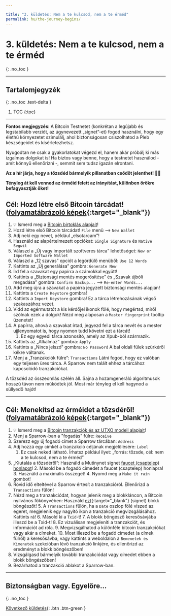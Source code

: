 ```yaml
---

title: "3. küldetés: Nem a te kulcsod, nem a te érméd"
permalink: hu/the-journey-begins/
---
```


# 3. küldetés: Nem a te kulcsod, nem a te érméd
{: .no_toc }

---

## Tartalomjegyzék
{: .no_toc .text-delta }

1. TOC
{:toc}

---

**Fontos megjegyzés**: A Bitcoin Testnetet (konkrétan a legújabb és legstabilabb verziót, az úgynevezett „signet”-et) fogod használni, hogy egy élethű környezetet szimulálj, ahol biztonságosan csiszolhatod a Pleb készségeidet és kísérletezhetsz.

Nyugodtan ne csak a gyakorlatokat végezd el, hanem akár próbálj ki más izgalmas dolgokat is! Ha biztos vagy benne, hogy a testnetet használod - amit könnyű ellenőrizni -, semmit sem tudsz igazán elrontani.

**Az a hír járja, hogy a tőzsdéd bármelyik pillanatban csődöt jelenthet! 💱💸**

**Tényleg át kell venned az érméid felett az irányítást, különben örökre befagyasztják őket!**

## Cél: Hozd létre első Bitcoin tárcádat! ([folyamatábrázoló képek](/en/progress-the-journey-begins/){:target="_blank"})
1. 💡 Ismerd meg a [Bitcoin birtoklás alapjait](/hu/pleb-lessons/#bitcoin-birtoklás)!
2. Hozd létre első Bitcoin tárcádat! `File` menü --> `New Wallet`
3. Adj neki egy nevet, például „elsotarcam”!
4. Használd az alapértelmezett opciókat: `Single Signature` és `Native Segwit`
5. Válaszd a „Új vagy importált szoftveres tárca” lehetőséget: `New or Imported Software Wallet`
6. Válaszd a „12 szavas” opciót a legördülő menüből: `Use 12 Words`
7. Kattints az „Új generálása” gombra: `Generate New`
8. Írd fel a szavakat egy papírra a számokkal együtt!
9. Kattints a „Biztonsági mentés megerősítése” és „Szavak újbóli megadása” gombra: `Confirm Backup...` --> `Re-enter Words...`
10. Add meg újra a szavakat a papírra jegyzett biztonsági mentés alapján!
11. Kattints a `Create Keystore` gombra!
12. Kattints a `Import Keystore` gombra! Ez a tárca létrehozásának végső szakaszához vezet.
13. Vidd az egérmutatót a kis kérdőjel ikonok fölé, hogy megértsd, miről szólnak ezek a dolgok! Nézd meg alaposan a `Master fingerprint` tooltip üzenetet!
14. A papírra, ahová a szavakat írtad, jegyezd fel a tárca nevét és a mester ujjlenyomatot is, hogy nyomon tudd követni ezt a tárcát!
    1. Ez egy egyedi tárca azonosító, amely az Xpub-ból származik.
15. Kattints az „Alkalmaz” gombra: `Apply`
16. Kattints a „Nincs jelszó” gombra: `No Password` A bal oldali fülek szürkéről kékre váltanak.
16. Menj a „Tranzakciók fülre”: `Transactions` Látni fogod, hogy ez valóban egy teljesen üres tárca. A Sparrow nem talált ehhez a tárcához kapcsolódó tranzakciókat.

A tőzsdéd az összeomlás szélén áll. Sajna a hozamgeneráló algoritmusok hosszú távon nem működtek jól. Most már tényleg el kell hagynod a süllyedő hajót!

---

## Cél: Menekítsd az érméidet a tőzsdéről! ([folyamatábrázoló képek](/en/progress-the-journey-begins/){:target="_blank"})
1. 💡 Ismerd meg a [Bitcoin tranzakciók és az UTXO modell alapjait](/hu/pleb-lessons/#bitcoin-tranzakciók-és-az-utxo-modell)!
2. Menj a Sparrow-ban a "fogadás" fülre: `Receive`
3. Szerezz egy új fogadó címet a Sparrow tárcában: `Address`
4. Adj hozzá egy címkét a tranzakció céljának megjelölésére: `Label`
    1. Ez csak neked látható. Írhatsz például ilyet: „forrás: tőzsde, cél: nem a te kulcsod, nem a te érméd”
5. „Kiutalás a tőzsdéről”: Használd a Mutinynet signet [faucet (csaptelep) honlapot](https://faucet.mutinynet.com/)!
    2. Másold be a fogadó címedet a faucet (csaptelep) honlapra!
    3. Használd a maximális összeget!
    4. Nyomd meg a `Make it rain` gombot!
6. Rövid idő elteltével a Sparrow értesít a tranzakcióról. Ellenőrizd a `Transactions` fülön!
7. Nézd meg a tranzakciódat, hogyan jelenik meg a blokkláncon, a Bitcoin nyilvános főkönyvében: Használd [ezt](https://mutinynet.com/){:target="_blank"} (signet) blokk böngészőt!
    5. A `Transactions` fülön, ha a `Date` oszlop fölé viszed az egeret, megjelenik egy nagyító ikon a tranzakció megvizsgálásához. Kattints rá!
    6. Másold ki a `Txid`-t!
    7. A blokk böngésző keresősávjába illeszd be a Txid-t!
    8. Ez vizuálisan megjeleníti a tranzakciót, és információt ad róla.
    9. Megvizsgálhatod a különféle bitcoin tranzakciókat vagy akár a címeket.
    10. Most illeszd be a fogadó címedet (a címek fülről) a keresősávba, vagy kattints a weboldalon a `Bemenetek és Kimenetek` szekcióban lévő tranzakció linkjére, és ellenőrizd az eredményt a blokk böngészőben!
8. Vizsgálgasd bármelyik további tranzakciódat vagy címedet ebben a blokk böngészőben!
9. Bezárhatod a tranzakció ablakot a Sparrow-ban.

---

## Biztonságban vagy. Egyelőre...
{: .no_toc }

[Következő küldetés](/hu/a-fool-and-his-bitcoin/){: .btn .btn-green }
